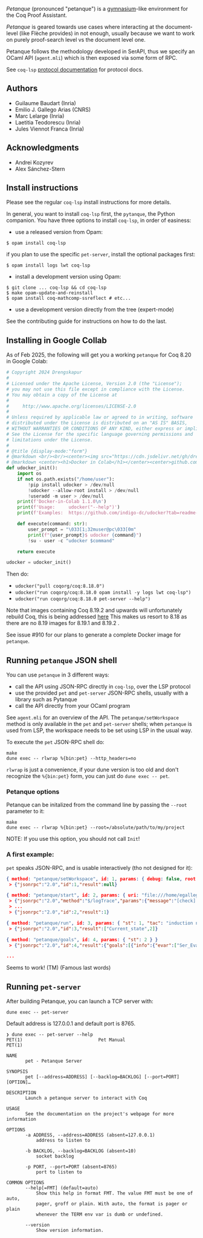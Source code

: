 _Petanque_ (pronounced "petanque") is a
[gymnasium](https://gymnasium.farama.org/)-like environment for the
Coq Proof Assistant.

_Petanque_ is geared towards use cases where interacting at the
document-level (like Flèche provides) in not enough, usually because
we want to work on purely proof-search level vs the document level
one.

Petanque follows the methodology developed in SerAPI, thus we specify
an OCaml API (`agent.mli`) which is then exposed via some form of RPC.

See `coq-lsp` [protocol documentation](../etc/doc/PROTOCOL.md) for protocol docs.

## Authors

- Guilaume Baudart (Inria)
- Emilio J. Gallego Arias (CNRS)
- Marc Lelarge (Inria)
- Laetitia Teodorescu (Inria)
- Jules Viennot Franca (Inria)

## Acknowledgments

- Andrei Kozyrev
- Alex Sánchez-Stern

## Install instructions

Please see the regular `coq-lsp` install instructions for more details.

In general, you want to install `coq-lsp` first, the `pytanque`, the
Python companion. You have three options to install `coq-lsp`, in
order of easiness:

- use a released version from Opam:

```
$ opam install coq-lsp
```

if you plan to use the specific `pet-server`, install the optional packages first:

```
$ opam install logs lwt coq-lsp
```

- install a development version using Opam:

```
$ git clone ... coq-lsp && cd coq-lsp
$ make opam-update-and-reinstall
$ opam install coq-mathcomp-ssreflect # etc...
```

- use a development version directly from the tree (expert-mode)

See the contributing guide for instructions on how to do the last.

## Installing in Google Collab

As of Feb 2025, the following will get you a working `petanque` for Coq 8.20 in Google Colab:

```python
# Copyright 2024 Drengskapur
#
# Licensed under the Apache License, Version 2.0 (the "License");
# you may not use this file except in compliance with the License.
# You may obtain a copy of the License at
#
#     http://www.apache.org/licenses/LICENSE-2.0
#
# Unless required by applicable law or agreed to in writing, software
# distributed under the License is distributed on an "AS IS" BASIS,
# WITHOUT WARRANTIES OR CONDITIONS OF ANY KIND, either express or implied.
# See the License for the specific language governing permissions and
# limitations under the License.
#
# @title {display-mode:"form"}
# @markdown <br/><br/><center><img src="https://cdn.jsdelivr.net/gh/drengskapur/docker-in-colab/assets/docker.svg" height="150"><img src="https://cdn.jsdelivr.net/gh/drengskapur/docker-in-colab/assets/colab.svg" height="150"></center><br/>
# @markdown <center><h1>Docker in Colab</h1></center><center>github.com/drengskapur/docker-in-colab<br/><br/><br/><b>udocker("run hello-world")</b></center><br/>
def udocker_init():
    import os
    if not os.path.exists("/home/user"):
        !pip install udocker > /dev/null
        !udocker --allow-root install > /dev/null
        !useradd -m user > /dev/null
    print(f'Docker-in-Colab 1.1.0\n')
    print(f'Usage:     udocker("--help")')
    print(f'Examples:  https://github.com/indigo-dc/udocker?tab=readme-ov-file#examples')

    def execute(command: str):
        user_prompt = "\033[1;32muser@pc\033[0m"
        print(f"{user_prompt}$ udocker {command}")
        !su - user -c "udocker $command"

    return execute

udocker = udocker_init()
```

Then do:
- `udocker("pull coqorg/coq:8.18.0")`
- `udocker("run coqorg/coq:8.18.0 opam install -y logs lwt coq-lsp")`
- `udocker("run coqorg/coq:8.18.0 pet-server --help")`

Note that images containing Coq 8.19.2 and upwards will unfortunately
rebuild Coq, this is being addressed
[here](https://github.com/coq-community/docker-coq/issues/78) This
makes us resort to 8.18 as there are no 8.19 images for 8.19.1 and
8.19.2 .

See issue #910 for our plans to generate a complete Docker image for
`petanque`.

## Running `petanque` JSON shell

You can use `petanque` in 3 different ways:

- call the API using JSON-RPC directly in `coq-lsp`, over the LSP
  protocol
- use the provided `pet` and `pet-server` JSON-RPC shells, usually
  with a library such as Pytanque
- call the API directly from your OCaml program

See `agent.mli` for an overview of the API. The
`petanque/setWorkspace` method is only available in the `pet` and
`pet-server` shells; when `petanque` is used from LSP, the workspace
needs to be set using LSP in the usual way.

To execute the `pet` JSON-RPC shell do:
```
make
dune exec -- rlwrap %{bin:pet} --http_headers=no
```

`rlwrap` is just a convenience, if your dune version is too old and
don't recognize the `%{bin:pet}` form, you can just do `dune exec -- pet`.

### Petanque options

Petanque can be initalized from the command line by passing the `--root` parameter to it:
```
make
dune exec -- rlwrap %{bin:pet} --root=/absolute/path/to/my/project
```

NOTE: If you use this option, you should not call `Init`!

### A first example:

`pet` speaks JSON-RPC, and is usable interactively (tho not designed for it):
```json
{ method: "petanque/setWorkspace", id: 1, params: { debug: false, root: "file:///home/egallego/research/coq-lsp/examples" } }
 > {"jsonrpc":"2.0","id":1,"result":null}

{ method: "petanque/start", id: 2, params: { uri: "file:///home/egallego/research/coq-lsp/examples/ex0.v", thm: "addnC" } }
 > {"jsonrpc":"2.0","method":"$/logTrace","params":{"message":"[check] resuming [v: 0], from: 0 l: 0"}}
 > ...
 > {"jsonrpc":"2.0","id":2,"result":1}

{ method: "petanque/run", id: 3, params: { "st": 1, "tac": "induction n."} }
 > {"jsonrpc":"2.0","id":3,"result":["Current_state",2]}

{ method: "petanque/goals", id: 4, params: { "st": 2 } }
 > {"jsonrpc":"2.0","id":4,"result":{"goals":[{"info":{"evar":["Ser_Evar",51],"name":null},"hyps":[{"names":["m"],"def":null,"ty":"nat"}],"ty":"0 + m = m + 0"},{"info":{"evar":["Ser_Evar",55],"name":null},"hyps":[{"names":["n","m"],"def":null,"ty":"nat"},{"names":["IHn"],"def":null,"ty":"n + m = m + n"}],"ty":"S n + m = m + S n"}],"stack":[],"bullet":null,"shelf":[],"given_up":[]}}

...
```

Seems to work! (TM) (Famous last words)

## Running `pet-server`

After building Petanque, you can launch a TCP server with:
```
dune exec -- pet-server
```

Default address is 127.0.0.1 and default port is 8765.

```
❯ dune exec -- pet-server --help
PET(1)                            Pet Manual                            PET(1)

NAME
       pet - Petanque Server

SYNOPSIS
       pet [--address=ADDRESS] [--backlog=BACKLOG] [--port=PORT] [OPTION]…

DESCRIPTION
       Launch a petanque server to interact with Coq

USAGE
       See the documentation on the project's webpage for more information

OPTIONS
       -a ADDRESS, --address=ADDRESS (absent=127.0.0.1)
           address to listen to

       -b BACKLOG, --backlog=BACKLOG (absent=10)
           socket backlog

       -p PORT, --port=PORT (absent=8765)
           port to listen to

COMMON OPTIONS
       --help[=FMT] (default=auto)
           Show this help in format FMT. The value FMT must be one of auto,
           pager, groff or plain. With auto, the format is pager or plain
           whenever the TERM env var is dumb or undefined.

       --version
           Show version information.
```
